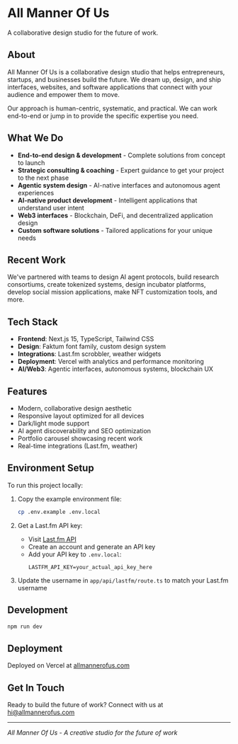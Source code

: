 # All Manner Of Us

A collaborative design studio for the future of work.

## About

All Manner Of Us is a collaborative design studio that helps entrepreneurs, startups, and businesses build the future. We dream up, design, and ship interfaces, websites, and software applications that connect with your audience and empower them to move.

Our approach is human-centric, systematic, and practical. We can work end-to-end or jump in to provide the specific expertise you need.

## What We Do

- **End-to-end design & development** - Complete solutions from concept to launch
- **Strategic consulting & coaching** - Expert guidance to get your project to the next phase
- **Agentic system design** - AI-native interfaces and autonomous agent experiences
- **AI-native product development** - Intelligent applications that understand user intent
- **Web3 interfaces** - Blockchain, DeFi, and decentralized application design
- **Custom software solutions** - Tailored applications for your unique needs

## Recent Work

We've partnered with teams to design AI agent protocols, build research consortiums, create tokenized systems, design incubator platforms, develop social mission applications, make NFT customization tools, and more.

## Tech Stack

- **Frontend**: Next.js 15, TypeScript, Tailwind CSS
- **Design**: Faktum font family, custom design system
- **Integrations**: Last.fm scrobbler, weather widgets
- **Deployment**: Vercel with analytics and performance monitoring
- **AI/Web3**: Agentic interfaces, autonomous systems, blockchain UX

## Features

- Modern, collaborative design aesthetic
- Responsive layout optimized for all devices
- Dark/light mode support
- AI agent discoverability and SEO optimization
- Portfolio carousel showcasing recent work
- Real-time integrations (Last.fm, weather)

## Environment Setup

To run this project locally:

1. Copy the example environment file:
   ```bash
   cp .env.example .env.local
   ```

2. Get a Last.fm API key:
   - Visit [Last.fm API](https://www.last.fm/api/account/create)
   - Create an account and generate an API key
   - Add your API key to `.env.local`:
     ```
     LASTFM_API_KEY=your_actual_api_key_here
     ```

3. Update the username in `app/api/lastfm/route.ts` to match your Last.fm username

## Development

```bash
npm run dev
```

## Deployment

Deployed on Vercel at [allmannerofus.com](https://allmannerofus.com)

## Get In Touch

Ready to build the future of work? Connect with us at [hi@allmannerofus.com](mailto:hi@allmannerofus.com)

---

*All Manner Of Us - A creative studio for the future of work*
